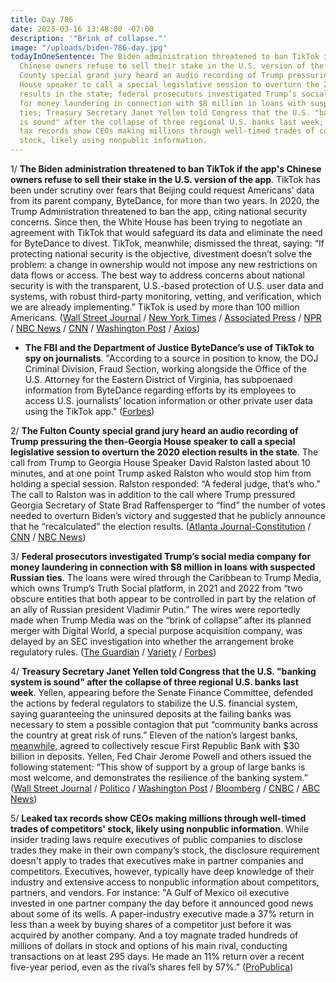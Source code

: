```yaml
---
title: Day 786
date: 2023-03-16 13:48:00 -07:00
description: '"Brink of collapse."'
image: "/uploads/biden-786-day.jpg"
todayInOneSentence: The Biden administration threatened to ban TikTok if the app's
  Chinese owners refuse to sell their stake in the U.S. version of the app; the Fulton
  County special grand jury heard an audio recording of Trump pressuring the then-Georgia
  House speaker to call a special legislative session to overturn the 2020 election
  results in the state; federal prosecutors investigated Trump’s social media company
  for money laundering in connection with $8 million in loans with suspected Russian
  ties; Treasury Secretary Janet Yellen told Congress that the U.S. "banking system
  is sound" after the collapse of three regional U.S. banks last week; and leaked
  tax records show CEOs making millions through well-timed trades of competitors'
  stock, likely using nonpublic information.
---
```


1/ **The Biden administration threatened to ban TikTok if the app's Chinese owners refuse to sell their stake in the U.S. version of the app**. TikTok has been under scrutiny over fears that Beijing could request Americans’ data from its parent company, ByteDance, for more than two years. In 2020, the Trump Administration threatened to ban the app, citing national security concerns. Since then, the White House has been trying to negotiate an agreement with TikTok that would safeguard its data and eliminate the need for ByteDance to divest. TikTok, meanwhile, dismissed the threat, saying: “If protecting national security is the objective, divestment doesn’t solve the problem: a change in ownership would not impose any new restrictions on data flows or access. The best way to address concerns about national security is with the transparent, U.S.-based protection of U.S. user data and systems, with robust third-party monitoring, vetting, and verification, which we are already implementing.” TikTok is used by more than 100 million Americans. ([Wall Street Journal](https://www.wsj.com/articles/u-s-threatens-to-ban-tiktok-if-chinese-founder-doesnt-sell-ownership-stake-36d7295c?mod=djemalertNEWS) / [New York Times](https://www.nytimes.com/2023/03/15/technology/tiktok-biden-pushes-sale.html) / [Associated Press](https://apnews.com/article/biden-tiktok-ban-china-17dc11399ffed22482ed6803c80b54c3) / [NPR](https://www.npr.org/2023/03/15/1163782845/tiktok-bytedance-sell-biden-administration) / [NBC News](https://www.nbcnews.com/politics/politics-news/us-tells-tiktoks-chinese-owners-sell-face-possible-ban-rcna75203) / [CNN](https://www.cnn.com/2023/03/15/tech/tiktok-cfius/) / [Washington Post](https://www.washingtonpost.com/technology/2023/03/15/tiktok-ban-biden-china/) / [Axios](https://www.axios.com/2023/03/16/us-tells-tiktok-ban-sale-cfius))

* **The FBI and the Department of Justice ByteDance’s use of TikTok to spy on journalists**. "According to a source in position to know, the DOJ Criminal Division, Fraud Section, working alongside the Office of the U.S. Attorney for the Eastern District of Virginia, has subpoenaed information from ByteDance regarding efforts by its employees to access U.S. journalists’ location information or other private user data using the TikTok app." ([Forbes](https://www.forbes.com/sites/emilybaker-white/2023/03/16/fbi-doj-investigating-bytedance-tiktok-surveillance-journalists/?sh=26980e3ea6fc))

2/ **The Fulton County special grand jury heard an audio recording of Trump pressuring the then-Georgia House speaker to call a special legislative session to overturn the 2020 election results in the state**. The call from Trump to Georgia House Speaker David Ralston lasted about 10 minutes, and at one point Trump asked Ralston who would stop him from holding a special session. Ralston responded: “A federal judge, that’s who.” The call to Ralston was in addition to the call where Trump pressured Georgia Secretary of State Brad Raffensperger to “find” the number of votes needed to overturn Biden’s victory and suggested that he publicly announce that he “recalculated” the election results. ([Atlanta Journal-Constitution](https://www.ajc.com/politics/exclusive-behind-the-scenes-of-the-trump-grand-jury/6CXLKTFMKNDU7O6TER4B7UTZPE/) / [CNN](https://www.cnn.com/2023/03/15/politics/trump-ralston-georgia-phone-call/) / [NBC News](https://www.nbcnews.com/politics/politics-news/grand-jury-heard-trump-call-georgia-speaker-overturning-bidens-victory-rcna75240))

3/ **Federal prosecutors investigated Trump’s social media company for money laundering in connection with $8 million in loans with suspected Russian ties**. The loans were wired through the Caribbean to Trump Media, which owns Trump’s Truth Social platform, in 2021 and 2022 from “two obscure entities that both appear to be controlled in part by the relation of an ally of Russian president Vladimir Putin.” The wires were reportedly made when Trump Media was on the “brink of collapse” after its planned merger with Digital World, a special purpose acquisition company, was delayed by an SEC investigation into whether the arrangement broke regulatory rules. ([The Guardian](https://www.theguardian.com/us-news/2023/mar/15/trump-media-investigated-possible-money-laundering) / [Variety](https://variety.com/2023/digital/news/trump-social-media-federal-investigation-money-laundering-1235555139/) / [Forbes](https://www.forbes.com/sites/alisondurkee/2023/03/15/trumps-media-company-reportedly-under-federal-investigation-for-money-laundering-linked-to-russia/?sh=6b6a44a468a1))

4/ **Treasury Secretary Janet Yellen told Congress that the U.S. "banking system is sound" after the collapse of three regional U.S. banks last week**. Yellen, appearing before the Senate Finance Committee, defended the actions by federal regulators to stabilize the U.S. financial system, saying guaranteeing the uninsured deposits at the failing banks was necessary to stem a possible contagion that put “community banks across the country at great risk of runs.” Eleven of the nation’s largest banks, [meanwhile](https://www.wsj.com/articles/jpmorgan-morgan-stanley-and-others-in-talks-to-bolster-first-republic-4f9eeb76?mod=series_bankmeltdown), agreed to collectively rescue First Republic Bank with $30 billion in deposits. Yellen, Fed Chair Jerome Powell and others issued the following statement: “This show of support by a group of large banks is most welcome, and demonstrates the resilience of the banking system.” ([Wall Street Journal](https://www.wsj.com/articles/yellen-says-banking-system-healthy-after-svb-collapse-d67002e1?mod=politics_lead_pos3) / [Politico](https://www.politico.com/news/2023/03/16/janet-yellen-senate-finance-00087385) / [Washington Post](https://www.washingtonpost.com/us-policy/2023/03/16/yellen-bank-rescue-regional-banks/) / [Bloomberg](https://www.bloomberg.com/news/articles/2023-03-16/yellen-seeks-to-reassure-congress-on-banks-amid-oversight-angst?sref=MIBMEEoj) / [CNBC](https://www.cnbc.com/2023/03/16/svb-signature-bank-failures-yellen-says-us-banking-system-is-stable-and-deposits-remain-safe.html) / [ABC News](https://abcnews.go.com/Politics/treasury-secretary-yellen-testifies-senate-panel-after-bank/story?id=97906783))

5/ **Leaked tax records show CEOs making millions through well-timed trades of competitors' stock, likely using nonpublic information**. While insider trading laws require executives of public companies to disclose trades they make in their own company’s stock, the disclosure requirement doesn't apply to trades that executives make in partner companies and competitors. Executives, however, typically have deep knowledge of their industry and extensive access to nonpublic information about competitors, partners, and vendors. For instance: "A Gulf of Mexico oil executive invested in one partner company the day before it announced good news about some of its wells. A paper-industry executive made a 37% return in less than a week by buying shares of a competitor just before it was acquired by another company. And a toy magnate traded hundreds of millions of dollars in stock and options of his main rival, conducting transactions on at least 295 days. He made an 11% return over a recent five-year period, even as the rival’s shares fell by 57%." ([ProPublica](https://www.propublica.org/article/secret-irs-files-trading-competitors-stock))